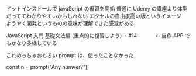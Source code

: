 ドットインストールで javaScript の復習を開始
普通に Udemy の講座より体型だっててわかりやすいかもしれない
エクセルの自由度高い版というイメージ　
ようやく開発というものの意味が理解できた感覚がある

JavaScript 入門 基礎文法編 (重点的に復習しよう)
・#14 　　　 ← 自作 APP でもかなり多様している

<!--  -->

これめっちゃおもろい prompt は、使ったことなかった

const n = prompt("Any numver?");
